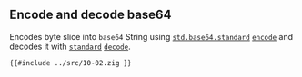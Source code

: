 ## Encode and decode base64

Encodes byte slice into `base64` String using [`std.base64.standard`] [`encode`]
and decodes it with [`standard`] [`decode`].

```zig
{{#include ../src/10-02.zig }}
```

[`std.base64.standard`]: https://ziglang.org/documentation/0.11.0/std/#A;std:base64.standard
[`standard`]: https://ziglang.org/documentation/0.11.0/std/src/std/base64.zig.html#L29
[`encode`]: https://ziglang.org/documentation/0.11.0/std/#A;std:base64.Base64Encoder.encode
[`decode`]: https://ziglang.org/documentation/0.11.0/std/#A;std:base64.Base64Decoder.decode
